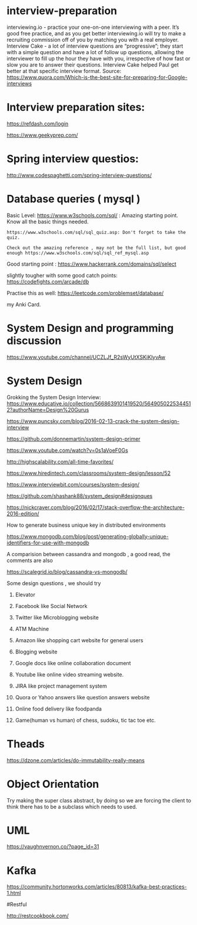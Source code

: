 # interview-preparation

interviewing.io - practice your one-on-one interviewing with a peer. It’s good free practice, and as you get better interviewing.io will try to make a recruiting commission off of you by matching you with a real employer.
Interview Cake - a lot of interview questions are “progressive”; they start with a simple question and have a lot of follow up questions, allowing the interviewer to fill up the hour they have with you, irrespective of how fast or slow you are to answer their questions. Interview Cake helped Paul get better at that specific interview format.
Source: https://www.quora.com/Which-is-the-best-site-for-preparing-for-Google-interviews


# Interview preparation sites:

https://refdash.com/login

https://www.geekyprep.com/

# Spring interview questios: 
   http://www.codespaghetti.com/spring-interview-questions/


# Database queries ( mysql )
  Basic Level:
    https://www.w3schools.com/sql/ : Amazing starting point. Know all the basic things needed.
    
    https://www.w3schools.com/sql/sql_quiz.asp: Don't forget to take the quiz.
    
    Check out the amazing reference , may not be the full list, but good enough https://www.w3schools.com/sql/sql_ref_mysql.asp
    
   
  Good starting point : https://www.hackerrank.com/domains/sql/select 
  
  slightly tougher with some good catch points: https://codefights.com/arcade/db
  
  Practise this as well: https://leetcode.com/problemset/database/
  
  my Anki Card.
  
# System Design and programming discussion 

https://www.youtube.com/channel/UCZLJf_R2sWyUtXSKiKlyvAw

# System Design


Grokking the System Design Interview: https://www.educative.io/collection/5668639101419520/5649050225344512?authorName=Design%20Gurus


https://www.puncsky.com/blog/2016-02-13-crack-the-system-design-interview

https://github.com/donnemartin/system-design-primer

https://www.youtube.com/watch?v=0s1aVoeF0Gs

http://highscalability.com/all-time-favorites/

https://www.hiredintech.com/classrooms/system-design/lesson/52

https://www.interviewbit.com/courses/system-design/

https://github.com/shashank88/system_design#designques

https://nickcraver.com/blog/2016/02/17/stack-overflow-the-architecture-2016-edition/


How to generate business unique key in distributed environments

https://www.mongodb.com/blog/post/generating-globally-unique-identifiers-for-use-with-mongodb

A comparision between cassandra and mongodb , a good read, the comments are also 

https://scalegrid.io/blog/cassandra-vs-mongodb/

Some design questions , we should try

1. Elevator

2. Facebook like Social Network

3. Twitter like Microblogging website

4. ATM Machine

5. Amazon like shopping cart website for general users

6. Blogging website

7. Google docs like online collaboration document

8. Youtube like online video streaming website.

9. JIRA like project management system

10. Quora or Yahoo answers like question answers website

11. Online food delivery like foodpanda

12. Game(human vs human) of chess, sudoku, tic tac toe etc.


# Theads 
  https://dzone.com/articles/do-immutability-really-means

# Object Orientation 

Try making the super class abstract, by doing so we are forcing the client to think there has to be a subclass which needs to used.

# UML

   https://vaughnvernon.co/?page_id=31

# Kafka

 https://community.hortonworks.com/articles/80813/kafka-best-practices-1.html
 
#Restful

http://restcookbook.com/
